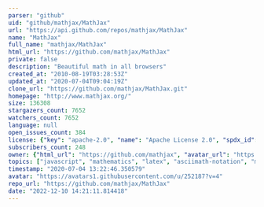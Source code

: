 ```yaml
---
parser: "github"
uid: "github/mathjax/MathJax"
url: "https://api.github.com/repos/mathjax/MathJax"
name: "MathJax"
full_name: "mathjax/MathJax"
html_url: "https://github.com/mathjax/MathJax"
private: false
description: "Beautiful math in all browsers"
created_at: "2010-08-19T03:28:53Z"
updated_at: "2020-07-04T09:04:19Z"
clone_url: "https://github.com/mathjax/MathJax.git"
homepage: "http://www.mathjax.org/"
size: 136308
stargazers_count: 7652
watchers_count: 7652
language: null
open_issues_count: 384
license: {"key": "apache-2.0", "name": "Apache License 2.0", "spdx_id": "Apache-2.0", "url": "https://api.github.com/licenses/apache-2.0", "node_id": "MDc6TGljZW5zZTI="}
subscribers_count: 248
owner: {"html_url": "https://github.com/mathjax", "avatar_url": "https://avatars1.githubusercontent.com/u/252187?v=4", "login": "mathjax", "type": "Organization"}
topics: ["javascript", "mathematics", "latex", "asciimath-notation", "mathml", "mathjax", "typography", "svg", "html", "css", "accessibility"]
timestamp: "2020-07-04 13:22:46.350579"
avatar: "https://avatars1.githubusercontent.com/u/252187?v=4"
repo_url: "https://github.com/mathjax/MathJax"
date: "2022-12-10 14:21:11.814418"
---
```

